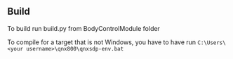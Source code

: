 ## Build
To build run build.py from BodyControlModule folder

To compile for a target that is not Windows, you have to have run `C:\Users\<your username>\qnx800\qnxsdp-env.bat`

